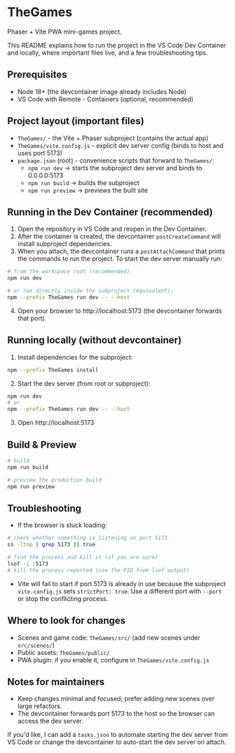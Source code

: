 # TheGames

Phaser + Vite PWA mini-games project.

This README explains how to run the project in the VS Code Dev Container and locally, where important files live, and a few troubleshooting tips.

## Prerequisites

- Node 18+ (the devcontainer image already includes Node)
- VS Code with Remote - Containers (optional, recommended)

## Project layout (important files)

- `TheGames/` - the Vite + Phaser subproject (contains the actual app)
- `TheGames/vite.config.js` - explicit dev server config (binds to host and uses port 5173)
- `package.json` (root) - convenience scripts that forward to `TheGames/`:
  - `npm run dev` -> starts the subproject dev server and binds to 0.0.0.0:5173
  - `npm run build` -> builds the subproject
  - `npm run preview` -> previews the built site

## Running in the Dev Container (recommended)

1. Open the repository in VS Code and reopen in the Dev Container.
2. After the container is created, the devcontainer `postCreateCommand` will install subproject dependencies.
3. When you attach, the devcontainer runs a `postAttachCommand` that prints the commands to run the project. To start the dev server manually run:

```bash
# from the workspace root (recommended)
npm run dev

# or run directly inside the subproject (equivalent):
npm --prefix TheGames run dev -- --host
```

4. Open your browser to http://localhost:5173 (the devcontainer forwards that port).

## Running locally (without devcontainer)

1. Install dependencies for the subproject:

```bash
npm --prefix TheGames install
```

2. Start the dev server (from root or subproject):

```bash
npm run dev
# or
npm --prefix TheGames run dev -- --host
```

3. Open http://localhost:5173

## Build & Preview

```bash
# build
npm run build

# preview the production build
npm run preview
```

## Troubleshooting

- If the browser is stuck loading:

```bash
# check whether something is listening on port 5173
ss -ltnp | grep 5173 || true

# find the process and kill it (if you are sure)
lsof -i :5173
# kill the process reported (use the PID from lsof output)
```

- Vite will fail to start if port 5173 is already in use because the subproject `vite.config.js` sets `strictPort: true`. Use a different port with `--port` or stop the conflicting process.

## Where to look for changes

- Scenes and game code: `TheGames/src/` (add new scenes under `src/scenes/`)
- Public assets: `TheGames/public/`
- PWA plugin: if you enable it, configure in `TheGames/vite.config.js`

## Notes for maintainers

- Keep changes minimal and focused; prefer adding new scenes over large refactors.
- The devcontainer forwards port 5173 to the host so the browser can access the dev server.

If you'd like, I can add a `tasks.json` to automate starting the dev server from VS Code or change the devcontainer to auto-start the dev server on attach.
